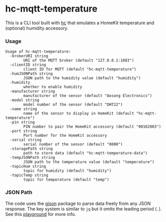 # hc-mqtt-temperature
This is a CLI tool built with [hc](https://github.com/brutella/hc) that emulates a HomeKit temperature and (optional) humidity accessory.

### Usage
```shell
Usage of hc-mqtt-temperature:
  -brokerURI string
    	URI of the MQTT broker (default "127.0.0.1:1883")
  -clientID string
    	client ID for MQTT (default "hc-mqtt-temperature")
  -humJSONPath string
    	JSON path to the humidity value (default "humidity")
  -humidity
    	whether to enable humidity
  -manufacturer string
    	manufacturer of the sensor (default "Aosong Electronics")
  -model string
    	model number of the sensor (default "DHT22")
  -name string
    	name of the sensor to display in HomeKit (default "hc-mqtt-temperature")
  -pin string
    	PIN number to pair the HomeKit accessory (default "00102003")
  -port string
    	Port number for the HomeKit accessory
  -serial string
    	serial number of the sensor (default "0000")
  -storagePath string
    	path to store data (default "hc-mqtt-temperature-data")
  -tempJSONPath string
    	JSON path to the temperature value (default "temperature")
  -topicHum string
    	topic for humidity (default "humidity")
  -topicTemp string
    	topic for temperature (default "temp")
```

### JSON Path
The code uses the [gjson](https://github.com/tidwall/gjson) package to parse data freely from any JSON response. The key system is similar to `jq` but it omits the leading period (`.`). See this [playground](http://tidwall.com/gjson-play) for more info.
